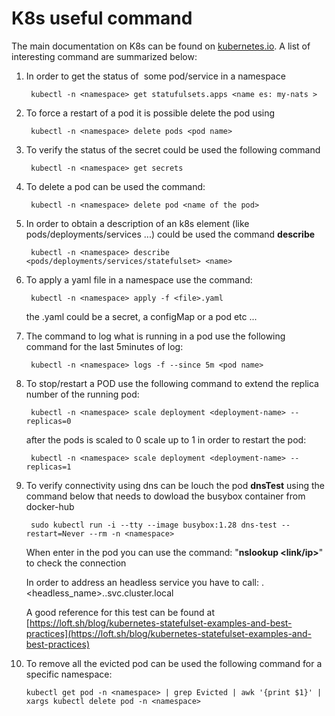 # K8s useful command

The main documentation on K8s can be found on [kubernetes.io](https://kubernetes.io/it/docs/concepts/overview/what-is-kubernetes/). A list of interesting command are summarized below:


1. In order to get the status of  some pod/service in a namespace

        kubectl -n <namespace> get statufulsets.apps <name es: my-nats >

2. To force a restart of a pod it is possible delete the pod using


        kubectl -n <namespace> delete pods <pod name> 

3. To verify the status of the secret could be used the following command

        kubectl -n <namespace> get secrets

4. To delete a pod can be used the command:

        kubectl -n <namespace> delete pod <name of the pod>

5. In order to obtain a description of an k8s element (like pods/deployments/services ...) could be used the command **describe**

        kubectl -n <namespace> describe <pods/deployments/services/statefulset> <name>


6. To apply a yaml file in a namespace use the command:

        kubectl -n <namespace> apply -f <file>.yaml

    the <file>.yaml could be a secret, a configMap or a pod etc ...


7. The command to log what is running in a pod use the following command for the last 5minutes of log:


        kubectl -n <namespace> logs -f --since 5m <pod name>

8. To stop/restart a POD use the following command to extend the replica number of the running pod:

        kubectl -n <namespace> scale deployment <deployment-name> --replicas=0

   after the pods is scaled to 0 scale up to 1 in order to restart the pod:

        kubectl -n <namespace> scale deployment <deployment-name> --replicas=1

9. To verify connectivity using dns can be louch the pod **dnsTest** using the command below that needs to dowload the busybox container from docker-hub

        sudo kubectl run -i --tty --image busybox:1.28 dns-test --restart=Never --rm -n <namespace>

   When enter in the pod you can use the command: "**nslookup <link/ip>**" to check the connection

   In order to address an headless service you have to call: <pod-name>.<headless_name>.<namespace>.svc.cluster.local

    A good reference for this test can be found at [https://loft.sh/blog/kubernetes-statefulset-examples-and-best-practices](https://loft.sh/blog/kubernetes-statefulset-examples-and-best-practices)

10. To remove all the evicted pod can be used the following command for a specific namespace:

        kubectl get pod -n <namespace> | grep Evicted | awk '{print $1}' | xargs kubectl delete pod -n <namespace>

